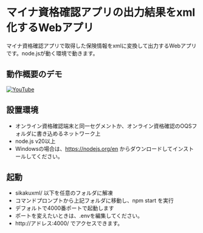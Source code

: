 # マイナ資格確認アプリの出力結果をxml化するWebアプリ

マイナ資格確認アプリで取得した保険情報をxmlに変換して出力するWebアプリです。node.jsが動く環境で動きます。

## 動作概要のデモ
[![YouTube](https://img.youtube.com/vi/cRvjd4d5uAQ/0.jpg)](https://youtu.be/cRvjd4d5uAQ)


## 設置環境
- オンライン資格確認端末と同一セグメントか、オンライン資格確認のOQSフォルダに書き込めるネットワーク上
- node.js v20以上
- Windowsの場合は、https://nodejs.org/en からダウンロードしてインストールしてください。

## 起動
- sikakuxml/ 以下を任意のフォルダに解凍
- コマンドプロンプトから上記フォルダに移動し、npm start を実行
- デフォルトで4000番ポートで起動します
- ポートを変えたいときは、.envを編集してください。
- http://アドレス:4000/ でアクセスできます。

